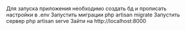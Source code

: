 Для запуска приложения необходимо создать бд и прописать настройки в .env
Запустить миграции php artisan migrate
Запустить сервер php artisan serve
Зайти на http://localhost:8000
